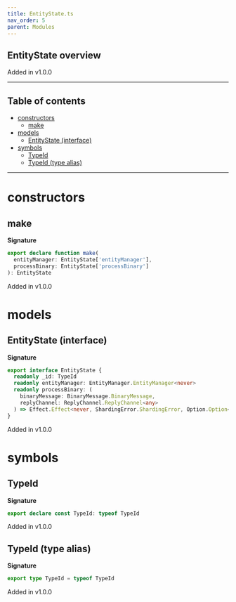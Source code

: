 ```yaml
---
title: EntityState.ts
nav_order: 5
parent: Modules
---
```


## EntityState overview

Added in v1.0.0

---

<h2 class="text-delta">Table of contents</h2>

- [constructors](#constructors)
  - [make](#make)
- [models](#models)
  - [EntityState (interface)](#entitystate-interface)
- [symbols](#symbols)
  - [TypeId](#typeid)
  - [TypeId (type alias)](#typeid-type-alias)

---

# constructors

## make

**Signature**

```ts
export declare function make(
  entityManager: EntityState['entityManager'],
  processBinary: EntityState['processBinary']
): EntityState
```

Added in v1.0.0

# models

## EntityState (interface)

**Signature**

```ts
export interface EntityState {
  readonly _id: TypeId
  readonly entityManager: EntityManager.EntityManager<never>
  readonly processBinary: (
    binaryMessage: BinaryMessage.BinaryMessage,
    replyChannel: ReplyChannel.ReplyChannel<any>
  ) => Effect.Effect<never, ShardingError.ShardingError, Option.Option<Schema.Schema<unknown, any>>>
}
```

Added in v1.0.0

# symbols

## TypeId

**Signature**

```ts
export declare const TypeId: typeof TypeId
```

Added in v1.0.0

## TypeId (type alias)

**Signature**

```ts
export type TypeId = typeof TypeId
```

Added in v1.0.0
